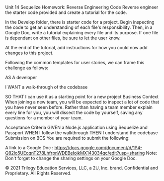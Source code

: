 Unit 14 Sequelize Homework: Reverse Engineering Code
Reverse engineer the starter code provided and create a tutorial for the code.

In the Develop folder, there is starter code for a project. Begin inspecting the code to get an understanding of each file's responsibility. Then, in a Google Doc, write a tutorial explaining every file and its purpose. If one file is dependant on other files, be sure to let the user know.

At the end of the tutorial, add instructions for how you could now add changes to this project.

Following the common templates for user stories, we can frame this challenge as follows:

AS A developer

I WANT a walk-through of the codebase

SO THAT I can use it as a starting point for a new project
Business Context
When joining a new team, you will be expected to inspect a lot of code that you have never seen before. Rather than having a team member explain every line for you, you will dissect the code by yourself, saving any questions for a member of your team.

Acceptance Criteria
GIVEN a Node.js application using Sequelize and Passport
WHEN I follow the walkthrough
THEN I understand the codebase
Submission on BCS
You are required to submit the following:

A link to a Google Doc : 
https://docs.google.com/document/d/1P4-Q82lo5UEoqnT278LhfrpnWDEBeIojkMX143034qc/edit?usp=sharing
Note: Don't forget to change the sharing settings on your Google Doc.

© 2021 Trilogy Education Services, LLC, a 2U, Inc. brand. Confidential and Proprietary. All Rights Reserved.
